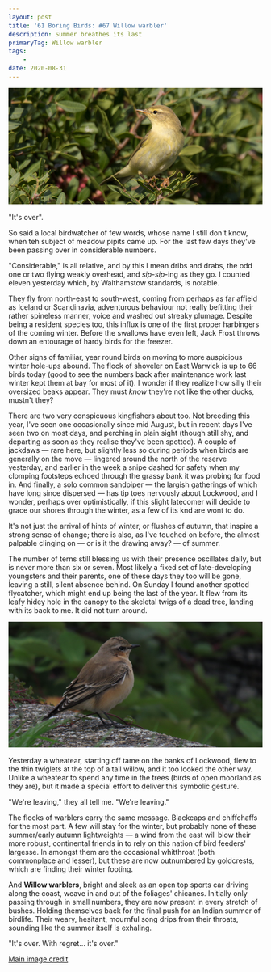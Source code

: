 ```yaml
---
layout: post
title: '61 Boring Birds: #67 Willow warbler'
description: Summer breathes its last
primaryTag: Willow warbler
tags: 
    - 
date: 2020-08-31
---
```

![willow warbler](/assets/img/willow-warbler.jpg)

"It's over".

So said a local birdwatcher of few words, whose name I still don't know, when teh subject of meadow pipits came up. For the last few days they've been passing over in considerable numbers.

"Considerable," is all relative, and by this I mean dribs and drabs, the odd one or two flying weakly overhead, and _sip-sip_-ing as they go. I counted eleven yesterday which, by Walthamstow standards, is notable. 

They fly from north-east to south-west, coming from perhaps as far affield as Iceland or Scandinavia, adventurous behaviour not really befitting their rather spineless manner, voice and washed out streaky plumage. Despite being a resident species too, this influx is one of the first proper harbingers of the coming winter. Before the swallows have even left, Jack Frost throws down an entourage of hardy birds for the freezer.

Other signs of familiar, year round birds on moving to more auspicious winter hole-ups abound. The flock of shoveler on East Warwick is up to 66 birds today (good to see the numbers back after maintenance work last winter kept them at bay for most of it). I wonder if they realize how silly their oversized beaks appear. They must _know_ they're not like the other ducks, mustn't they?  

There are two very conspicuous kingfishers about too. Not breeding this year, I've seen one occasionally since mid August, but in recent days I've seen two on most days, and perching in plain sight (though still shy, and departing as soon as they realise they've been spotted). A couple of jackdaws &mdash; rare here, but slightly less so during periods when birds are generally on the move &mdash; lingered around the north of the reserve yesterday, and earlier in the week a snipe dashed for safety when my clomping footsteps echoed through the grassy bank it was probing for food in. And finally, a solo common sandpiper &mdash; the largish gatherings of which have long since dispersed &mdash; has tip toes nervously about Lockwood, and I wonder, perhaps over optimistically, if this slight latecomer will decide to grace our shores through the winter, as a few of its knd are wont to do.

It's not just the arrival of hints of winter, or flushes of autumn, that inspire a strong sense of change; there is also, as I've touched on before, the almost palpable clinging on &mdash; or is it the drawing away? &mdash; of summer. 

The number of terns still blessing us with their presence oscillates daily, but is never more than six or seven. Most likely a fixed set of late-developing youngsters and their parents, one of these days they too will be gone, leaving a still, silent absence behind. On Sunday I found another spotted flycatcher, which might end up being the last of the year. It flew from its leafy hidey hole in the canopy to the skeletal twigs of a dead tree, landing with its back to me. It did not turn around. 

![wheatear](/assets/img/wheatear.jpg)

Yesterday a wheatear, starting off tame on the banks of Lockwood, flew to the thin twiglets at the top of a tall willow, and it too looked the other way. Unlike a wheatear to spend any time in the trees (birds of open moorland as they are), but it made a special effort to deliver this symbolic gesture.

"We're leaving," they all tell me. "We're leaving."

The flocks of warblers carry the same message. Blackcaps and chiffchaffs for the most part. A few will stay for the winter, but probably none of these summer/early autumn lightweights &mdash; a wind from the east will blow their more robust, continental friends in to rely on this nation of bird feeders' largesse. In amongst them are the occasional whitthroat (both commonplace and lesser), but these are now outnumbered by goldcrests, which are finding their winter footing.

And **Willow warblers**, bright and sleek as an open top sports car driving along the coast, weave in and out of the foliages' chicanes. Initially only passing through in small numbers, they are now present in every stretch of bushes. Holding themselves back for the final push for an Indian summer of birdlife. Their weary, hesitant, mournful song drips from their throats, sounding like the summer itself is exhaling.  

"It's over. With regret... it's over."

[Main image credit](https://www.flickr.com/photos/tonyccgray/36633792343/in/photolist-XPcLan-2fx1kvJ-2hBi91W-KBwH3Z-Gv9bPW-n5cCWe-Te7iJw-gUX4np-XPcMbF-Ku3S3x-HPbnez-aeqTVg-dibomr-bRgt98-28a3ftw-8wk2tJ-afVMcU-wB4Bke-aezqje-bMj8FX-bCmKP9-rTWz2p-sR4Fgd-SLkWHE-vPXpu-tR2NdF-2j2YEmG-2j32j1y-2gBDrRD-2j32iL5-2iVhGeZ-SXd2na-2j33Syo-Nhn3VY-PK1SkS-nJnnDS-GRrJ2g-RXp1Td-95mhHc-pJZM9Z-2j33RKK-Rk8Uu9-2j2YEXS-x1LAXK-9TLBgZ-FJXPnA-afVMbQ-veFaj2-vtPCJE-tQNQZo)

